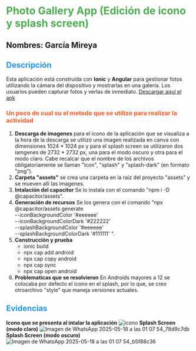 # <span style="color:#4CAF50;">Photo Gallery App (Edición de icono y splash screen)</span>
## Nombres: García Mireya 
## <span style="color:#2196F3;">Descripción</span>

Esta aplicación está construida con **Ionic** y **Angular** para gestionar fotos utilizando la cámara del dispositivo y mostrarlas en una galería. Los usuarios pueden capturar fotos y verlas de inmediato.
[Descargar aquí el apk](https://drive.google.com/file/d/1cEv171Fne-wVl1iVjuJtubuLrcF5yw1L/view?usp=drive_link)

### <span style="color:#FF5722;">Un poco de cual su el metodo que se utilizo para realizar la actividad</span>

1. **Descarga de imagenes** para el icono de la aplicación que se visualiza a la hora de la descarga se utilizó una imagen realizada en canva con dimensiones 1024 * 1024 px y para el splash screen se utilizaron dos iamgenes de 2732 * 2732 px, una para el modo oscuro y otra para el modo claro. Cabe recalcar que el nombre de los archivos obligatoriamente se llaman "icon", "splash" y "splash-dark" (en formato "png").
2. **Carpeta "assets"** se crea una carpeta en la raiz del proyecto "assets" y se mueven allí las imagenes. 
3. **Intalación del capacitor** Se lo instala con el comando "npm i -D @capacitor/assets".
4. **Generación de recursos** Se los genera con el comando "npx @capacitor/assets generate \
  --iconBackgroundColor '#eeeeee' \
  --iconBackgroundColorDark '#222222' \
  --splashBackgroundColor '#eeeeee' \
  --splashBackgroundColorDark '#111111'
".
5. **Construcción y prueba**
   - ionic build
   - npx cap add android
   - npx cap copy android
   - npx cap sync
   - npx cap open android
6. **Problematicas que se resolvieron**
   En Androids mayores a 12 se colocaba por defecto el icono en el splash, por lo que, se creo otroarchivo "style" que maneja versiones actuales. 

## <span style="color:#2196F3;">Evidencias</span>

**Icono que se presenta al intalar la aplicación**
![icono](https://github.com/user-attachments/assets/ac40154c-cf25-4418-84d7-c430e7fda796)
**Splash Screen (modo claro)**
![Imagen de WhatsApp 2025-05-18 a las 01 07 54_78d9c7db](https://github.com/user-attachments/assets/78373f2b-962f-45f1-8e8c-b8ad3d84bbff)
**Splash Screen (modo oscuro)**
![Imagen de WhatsApp 2025-05-18 a las 01 07 54_b5f88c36](https://github.com/user-attachments/assets/4b62f355-dcf4-4943-8f88-3ec09fbd6a32)

